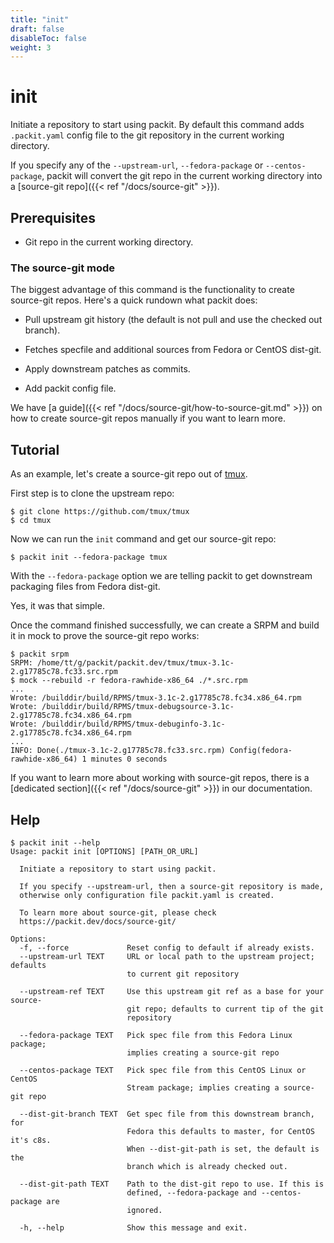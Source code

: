 ```yaml
---
title: "init"
draft: false
disableToc: false
weight: 3
---
```


# init

Initiate a repository to start using packit. By default this command adds
`.packit.yaml` config file to the git repository in the current working
directory.

If you specify any of the `--upstream-url`, `--fedora-package` or `--centos-package`,
packit will convert the git repo in the current working directory into a
[source-git repo]({{< ref "/docs/source-git" >}}).


## Prerequisites

 * Git repo in the current working directory.


### The source-git mode

The biggest advantage of this command is the functionality to create source-git
repos. Here's a quick rundown what packit does:

 * Pull upstream git history (the default is not pull and use the checked out
   branch).

 * Fetches specfile and additional sources from Fedora or CentOS dist-git.

 * Apply downstream patches as commits.

 * Add packit config file.

We have [a guide]({{< ref "/docs/source-git/how-to-source-git.md" >}}) on how
to create source-git repos manually if you want to learn more.


## Tutorial

As an example, let's create a source-git repo out of
[tmux](https://github.com/tmux/tmux).

First step is to clone the upstream repo:

    $ git clone https://github.com/tmux/tmux
    $ cd tmux

Now we can run the `init` command and get our source-git repo:

    $ packit init --fedora-package tmux

With the `--fedora-package` option we are telling packit to get downstream
packaging files from Fedora dist-git.

Yes, it was that simple.

Once the command finished successfully, we can create a SRPM and build it in
mock to prove the source-git repo works:

    $ packit srpm
    SRPM: /home/tt/g/packit/packit.dev/tmux/tmux-3.1c-2.g17785c78.fc33.src.rpm
    $ mock --rebuild -r fedora-rawhide-x86_64 ./*.src.rpm
    ...
    Wrote: /builddir/build/RPMS/tmux-3.1c-2.g17785c78.fc34.x86_64.rpm
    Wrote: /builddir/build/RPMS/tmux-debugsource-3.1c-2.g17785c78.fc34.x86_64.rpm
    Wrote: /builddir/build/RPMS/tmux-debuginfo-3.1c-2.g17785c78.fc34.x86_64.rpm
    ...
    INFO: Done(./tmux-3.1c-2.g17785c78.fc33.src.rpm) Config(fedora-rawhide-x86_64) 1 minutes 0 seconds

If you want to learn more about working with source-git repos, there is a
[dedicated section]({{< ref "/docs/source-git" >}}) in our documentation.


## Help

    $ packit init --help
    Usage: packit init [OPTIONS] [PATH_OR_URL]
    
      Initiate a repository to start using packit.
    
      If you specify --upstream-url, then a source-git repository is made,
      otherwise only configuration file packit.yaml is created.
    
      To learn more about source-git, please check
      https://packit.dev/docs/source-git/
    
    Options:
      -f, --force             Reset config to default if already exists.
      --upstream-url TEXT     URL or local path to the upstream project; defaults
                              to current git repository
    
      --upstream-ref TEXT     Use this upstream git ref as a base for your source-
                              git repo; defaults to current tip of the git
                              repository
    
      --fedora-package TEXT   Pick spec file from this Fedora Linux package;
                              implies creating a source-git repo
    
      --centos-package TEXT   Pick spec file from this CentOS Linux or CentOS
                              Stream package; implies creating a source-git repo
    
      --dist-git-branch TEXT  Get spec file from this downstream branch, for
                              Fedora this defaults to master, for CentOS it's c8s.
                              When --dist-git-path is set, the default is the
                              branch which is already checked out.
    
      --dist-git-path TEXT    Path to the dist-git repo to use. If this is
                              defined, --fedora-package and --centos-package are
                              ignored.
    
      -h, --help              Show this message and exit.
